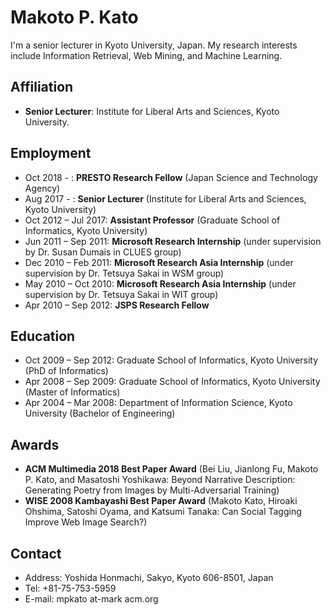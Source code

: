 # Makoto P. Kato

I'm a senior lecturer in Kyoto University, Japan. 
My research interests include Information Retrieval, Web Mining, and Machine Learning.

## Affiliation
- **Senior Lecturer**: Institute for Liberal Arts and Sciences, Kyoto University.

## Employment
- Oct 2018 - : **PRESTO Research Fellow** (Japan Science and Technology Agency)
- Aug 2017 - : **Senior Lecturer** (Institute for Liberal Arts and Sciences, Kyoto University)
- Oct 2012 – Jul 2017: **Assistant Professor** (Graduate School of Informatics, Kyoto University)
- Jun 2011 – Sep 2011: **Microsoft Research Internship** (under supervision by Dr. Susan Dumais in CLUES group)
- Dec 2010 – Feb 2011: **Microsoft Research Asia Internship** (under supervision by Dr. Tetsuya Sakai in WSM group)
- May 2010 – Oct 2010: **Microsoft Research Asia Internship** (under supervision by Dr. Tetsuya Sakai in WIT group)
- Apr 2010 – Sep 2012: **JSPS Research Fellow**

## Education
- Oct 2009 – Sep 2012: Graduate School of Informatics, Kyoto University (PhD of Informatics)
- Apr 2008 – Sep 2009: Graduate School of Informatics, Kyoto University (Master of Informatics)
- Apr 2004 – Mar 2008: Department of Information Science, Kyoto University (Bachelor of Engineering)

## Awards
- **ACM Multimedia 2018 Best Paper Award**
(Bei Liu, Jianlong Fu, Makoto P. Kato, and Masatoshi Yoshikawa: Beyond Narrative Description: Generating Poetry from Images by Multi-Adversarial Training)
- **WISE 2008 Kambayashi Best Paper Award**
(Makoto Kato, Hiroaki Ohshima, Satoshi Oyama, and Katsumi Tanaka: Can Social Tagging Improve Web Image Search?)

## Contact
- Address: Yoshida Honmachi, Sakyo, Kyoto 606-8501, Japan
- Tel: +81-75-753-5959
- E-mail: mpkato at-mark acm.org
